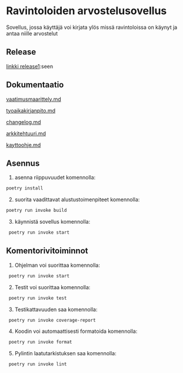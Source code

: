 # Ravintoloiden arvostelusovellus

Sovellus, jossa käyttäjä voi kirjata ylös missä ravintoloissa on käynyt ja antaa niille arvostelut

## Release
[linkki release1](https://github.com/janikakalliokoski/ot-harjoitustyo/releases/tag/viikko5):seen

## Dokumentaatio

[vaatimusmaarittely.md](https://github.com/janikakalliokoski/ot-harjoitustyo/blob/master/dokumentaatio/vaatimusmaarittely.md)

[tyoaikakirjanpito.md](https://github.com/janikakalliokoski/ot-harjoitustyo/blob/master/dokumentaatio/tyoaikakirjanpito.md)

[changelog.md](https://github.com/janikakalliokoski/ot-harjoitustyo/blob/master/dokumentaatio/changelog.md)

[arkkitehtuuri.md](https://github.com/janikakalliokoski/ot-harjoitustyo/blob/master/dokumentaatio/arkkitehtuuri.md)

[kayttoohje.md](https://github.com/janikakalliokoski/ot-harjoitustyo/blob/master/dokumentaatio/kayttoohje.md)

## Asennus
1. asenna riippuvuudet komennolla:
```bash
poetry install
```
2. suorita vaadittavat alustustoimenpiteet komennolla: 
```bash 
poetry run invoke build
```
3. käynnistä sovellus komennolla:
```bash
 poetry run invoke start
 ```

## Komentorivitoiminnot

1. Ohjelman voi suorittaa komennolla:
```bash
 poetry run invoke start
 ```
2. Testit voi suorittaa komennolla:
```bash
 poetry run invoke test
 ```
3. Testikattavuuden saa komennolla:
```bash
 poetry run invoke coverage-report
 ```
4. Koodin voi automaattisesti formatoida komennolla:
```bash
 poetry run invoke format
 ```
5. Pylintin laatutarkistuksen saa komennolla:
```bash
 poetry run invoke lint
 ```
